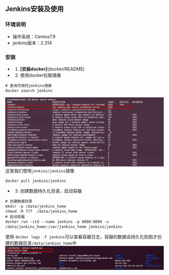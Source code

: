 ## Jenkins安装及使用

### 环境说明
- 操作系统：Centos7.9
- jenkins版本：2.314
### 安装
* 1. **[安装docker]**(docker/README)
* 2. 使用docker拉取镜像
```shell
# 查询可用的jenkins镜像
docker search jenkins
```
![20211006101828](https://raw.githubusercontent.com/Animezjy/PicGo_img/master/images20211006101828.png)
这里我们使用`jenkins/jenkins`镜像
```shell
docker pull jenkins/jenkins
```
* 3. 创建数据持久化目录，启动容器
```shell
# 创建数据目录
mkdir -p /data/jenkins_home
chmod -R 777  /data/jenkins_home
# 启动容器
docker run -itd --name jenkins -p 8080:8080 -v /data/jenkins_home:/var/jenkins_home jenkins/jenkins
```
使用 `docker logs -f jenkins`可以查看容器日志，容器的数据会持久化到刚才创建的数据目录`/data/jenkins_home`中
![20211006102524](https://raw.githubusercontent.com/Animezjy/PicGo_img/master/images20211006102524.png)